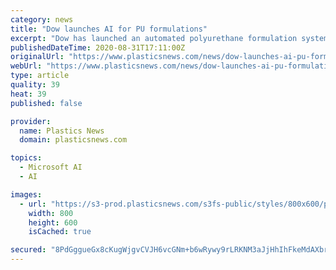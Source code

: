 ```yaml
---
category: news
title: "Dow launches AI for PU formulations"
excerpt: "Dow has launched an automated polyurethane formulation system and will be fleshing out details over the coming months. The system relies on artificial intelligence to devise formulas based on Dow raw materials to customer specifications."
publishedDateTime: 2020-08-31T17:11:00Z
originalUrl: "https://www.plasticsnews.com/news/dow-launches-ai-pu-formulations"
webUrl: "https://www.plasticsnews.com/news/dow-launches-ai-pu-formulations"
type: article
quality: 39
heat: 39
published: false

provider:
  name: Plastics News
  domain: plasticsnews.com

topics:
  - Microsoft AI
  - AI

images:
  - url: "https://s3-prod.plasticsnews.com/s3fs-public/styles/800x600/public/Dow_i.jpg"
    width: 800
    height: 600
    isCached: true

secured: "8PdGggueGx8cKugWjgvCVJH6vcGNm+b6wRywy9rLRKNM3aJjHhIhFkeMdAXbrAXYMsXU5PXFvkfto/C8gTXXCZs0Ao+4qGCvJXb96JRqze8nqHRGz4eAdZ+nUBJNuMsdd1pIFUA4N0R4DGqHcC7XxXQVRPwSipRhpFtrClzuRnxxedScHIqvLGKtSkpHzk8keR2NQWz6naVwne1bu3nKpaEsfSO2E0t2cFiw1CepBv6utrB5o3G6hZwhWMzI9UcdKeIiFaaZ+B63RCJ06Wv5FsbENKOZkpGlYOzKjWMsxKWc66xlAsLTmKwMmX4DZPqsVC0ZlVC2UpHLaAY6SAk+TMyr/+pQfWqXPq+StllpmuY=;2oR5H2M/qNqT5fxzMHCi0Q=="
---
```



